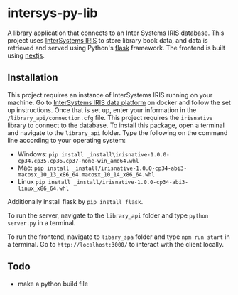 # intersys-py-lib
A library application that connects to an Inter Systems IRIS database. This project uses [InterSystems IRIS](http://intersystems.com/iris) to store library book data, and data is retrieved and served using Python's [flask](https://flask.palletsprojects.com/en/1.1.x/) framework. The frontend is built using [nextjs](https://nextjs.org).

## Installation

This project requires an instance of InterSystems IRIS running on your machine. Go to [InterSystems IRIS data platform](https://hub.docker.com/_/intersystems-iris-data-platform) on docker and follow the set up instructions. Once that is set up, enter your information in the `/library_api/connection.cfg` file. This project requires the `irisnative` library to connect to the database. To install this package, open a terminal and navigate to the `library_api` folder. Type the following on the command line according to your operating system:
  - Windows: `pip install _install\irisnative-1.0.0-cp34.cp35.cp36.cp37-none-win_amd64.whl`
  - Mac: `pip install _install/irisnative-1.0.0-cp34-abi3-macosx_10_13_x86_64.macosx_10_14_x86_64.whl`
  - Linux `pip install _install/irisnative-1.0.0-cp34-abi3-linux_x86_64.whl`

Additionally install flask by `pip install flask`.

To run the server, navigate to the `library_api` folder and type `python server.py` in a terminal.

To run the frontend, navigate to `libary_spa` folder and type `npm run start` in a terminal. Go to `http://localhost:3000/` to interact with the client locally.

## Todo

- make a python build file
